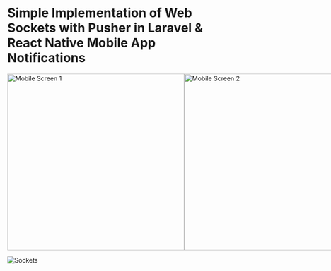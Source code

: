 # Simple Implementation of Web Sockets with Pusher in Laravel & React Native Mobile App Notifications

<div style="display: flex; justify-content: space-between;">
  <img src="https://projects.arslanstack.com/photos/exponotif1.jpeg" alt="Mobile Screen 1" width="400" />
  <img src="https://projects.arslanstack.com/photos/exponotif2.jpeg" alt="Mobile Screen 2" width="400" />
</div>

![Sockets](https://projects.arslanstack.com/photos/websockets.png)
